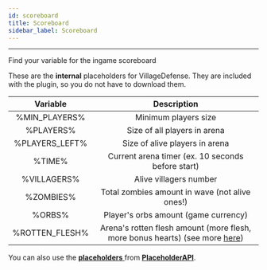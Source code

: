 ```yaml
---
id: scoreboard
title: Scoreboard
sidebar_label: Scoreboard
---
```

---
Find your variable for the ingame scoreboard

These are the **internal** placeholders for VillageDefense. They are included with the plugin, so you do not have to download them.

| Variable | Description |
| :---: | :---: |
| %MIN\_PLAYERS% | Minimum players size |
| %PLAYERS% | Size of all players in arena |
| %PLAYERS\_LEFT% | Size of alive players in arena |
| %TIME% | Current arena timer \(ex. 10 seconds before start\) |
| %VILLAGERS% | Alive villagers number |
| %ZOMBIES% | Total zombies amount in wave \(not alive ones!\) |
| %ORBS% | Player's orbs amount \(game currency\) |
| %ROTTEN\_FLESH% | Arena's rotten flesh amount \(more flesh, more bonus hearts\) \(see more [here](http://167.86.90.57/wiki/minecraft/villagedefense/faq.php#can-i-set-up-secret-well-)\) |

You can also use the [**placeholders** ](https://www.spigotmc.org/wiki/placeholderapi-placeholders/)from [**PlaceholderAPI**](https://www.spigotmc.org/resources/placeholderapi.6245/).

